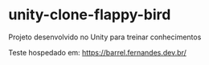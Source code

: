 # unity-clone-flappy-bird
Projeto desenvolvido no Unity para treinar conhecimentos

Teste hospedado em: https://barrel.fernandes.dev.br/
